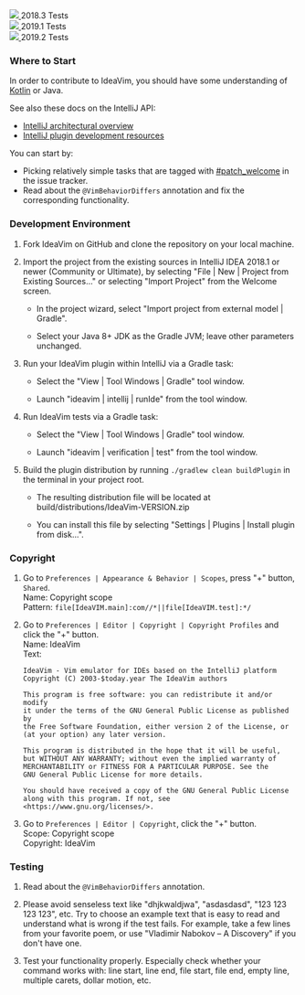 <div>
  <a href="https://teamcity.jetbrains.com/viewType.html?buildTypeId=IdeaVim_TestsForIntelliJ20183&guest=1">
    <img src="https://teamcity.jetbrains.com/app/rest/builds/buildType:(id:IdeaVim_TestsForIntelliJ20183)/statusIcon.svg?guest=1"/>
  </a>
  <span>2018.3 Tests</span>
</div>
<div>
  <a href="https://teamcity.jetbrains.com/viewType.html?buildTypeId=IdeaVim_TestsForIntelliJ20191&guest=1">
    <img src="https://teamcity.jetbrains.com/app/rest/builds/buildType:(id:IdeaVim_TestsForIntelliJ20191)/statusIcon.svg?guest=1"/>
  </a>
  <span>2019.1 Tests</span>
</div>
<div>
  <a href="https://teamcity.jetbrains.com/viewType.html?buildTypeId=IdeaVim_TestsForIntelliJ20192&guest=1">
    <img src="https://teamcity.jetbrains.com/app/rest/builds/buildType:(id:IdeaVim_TestsForIntelliJ20192)/statusIcon.svg?guest=1"/>
  </a>
  <span>2019.2 Tests</span>
</div>


### Where to Start

In order to contribute to IdeaVim, you should have some understanding of [Kotlin](https://kotlinlang.org/) or Java.

See also these docs on the IntelliJ API:

* [IntelliJ architectural overview](https://www.jetbrains.org/intellij/sdk/docs/platform/fundamentals.html)
* [IntelliJ plugin development resources](https://www.jetbrains.org/intellij/sdk/docs/welcome.html)

You can start by:

 - Picking relatively simple tasks that are tagged with
[#patch_welcome](https://youtrack.jetbrains.com/issues/VIM?q=%23patch_welcome%20%23Unresolved%20sort%20by:%20votes%20)
in the issue tracker.
 - Read about the `@VimBehaviorDiffers` annotation and fix the corresponding functionality.


### Development Environment

1. Fork IdeaVim on GitHub and clone the repository on your local machine.

2. Import the project from the existing sources in IntelliJ IDEA 2018.1 or newer (Community or
   Ultimate), by selecting "File | New | Project from Existing Sources..." or selecting "Import
   Project" from the Welcome screen.

    * In the project wizard, select "Import project from external model | Gradle".

    * Select your Java 8+ JDK as the Gradle JVM; leave other parameters unchanged.

3. Run your IdeaVim plugin within IntelliJ via a Gradle task:

    * Select the "View | Tool Windows | Gradle" tool window.
    
    * Launch "ideavim | intellij | runIde" from the tool window.

4. Run IdeaVim tests via a Gradle task:

    * Select the "View | Tool Windows | Gradle" tool window.
    
    * Launch "ideavim | verification | test" from the tool window.

5. Build the plugin distribution by running `./gradlew clean buildPlugin` in the
   terminal in your project root.

    * The resulting distribution file will be located at build/distributions/IdeaVim-VERSION.zip

    * You can install this file by selecting "Settings | Plugins | Install plugin
      from disk...".

### Copyright

1. Go to `Preferences | Appearance & Behavior | Scopes`, press "+" button, `Shared`.  
       Name: Copyright scope  
       Pattern: `file[IdeaVIM.main]:com//*||file[IdeaVIM.test]:*/`

2. Go to `Preferences | Editor | Copyright | Copyright Profiles` and click the "+" button.  
       Name: IdeaVim  
       Text:  
       
       IdeaVim - Vim emulator for IDEs based on the IntelliJ platform
       Copyright (C) 2003-$today.year The IdeaVim authors
       
       This program is free software: you can redistribute it and/or modify
       it under the terms of the GNU General Public License as published by
       the Free Software Foundation, either version 2 of the License, or
       (at your option) any later version.
       
       This program is distributed in the hope that it will be useful,
       but WITHOUT ANY WARRANTY; without even the implied warranty of
       MERCHANTABILITY or FITNESS FOR A PARTICULAR PURPOSE. See the
       GNU General Public License for more details.
       
       You should have received a copy of the GNU General Public License
       along with this program. If not, see <https://www.gnu.org/licenses/>.
       
3. Go to `Preferences | Editor | Copyright`, click the "+" button.  
       Scope: Copyright scope  
       Copyright: IdeaVim
       
### Testing

1. Read about the `@VimBehaviorDiffers` annotation.

2. Please avoid senseless text like "dhjkwaldjwa", "asdasdasd",
"123 123 123 123", etc. Try to choose an example text that is easy to
read and understand what is wrong if the test fails.
For example, take a few lines from your favorite poem, or use
"Vladimir Nabokov – A Discovery" if you don't have one.

3. Test your functionality properly.
Especially check whether your command works with:
line start, line end, file start, file end, empty line, multiple carets, dollar motion, etc.
